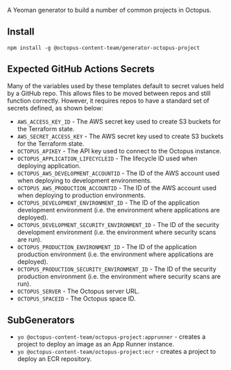 A Yeoman generator to build a number of common projects in Octopus.

## Install

`npm install -g @octopus-content-team/generator-octopus-project`

## Expected GitHub Actions Secrets

Many of the variables used by these templates default to secret values held by a GitHub repo. This
allows files to be moved between repos and still function correctly. However, it requires
repos to have a standard set of secrets defined, as shown below:

* `AWS_ACCESS_KEY_ID` - The AWS secret key used to create S3 buckets for the Terraform state.
* `AWS_SECRET_ACCESS_KEY` - The AWS secret key used to create S3 buckets for the Terraform state.
* `OCTOPUS_APIKEY` - The API key used to connect to the Octopus instance.
* `OCTOPUS_APPLICATION_LIFECYCLEID` - The lifecycle ID used when deploying application.
* `OCTOPUS_AWS_DEVELOPMENT_ACCOUNTID` - The ID of the AWS account used when deploying to development environments.
* `OCTOPUS_AWS_PRODUCTION_ACCOUNTID` - The ID of the AWS account used when deploying to production environments.
* `OCTOPUS_DEVELOPMENT_ENVIRONMENT_ID` - The ID of the application development environment (i.e. the environment where applications are deployed).
* `OCTOPUS_DEVELOPMENT_SECURITY_ENVIRONMENT_ID` - The ID of the security development environment (i.e. the environment where security scans are run).
* `OCTOPUS_PRODUCTION_ENVIRONMENT_ID` - The ID of the application production environment (i.e. the environment where applications are deployed).
* `OCTOPUS_PRODUCTION_SECURITY_ENVIRONMENT_ID` - The ID of the security production environment (i.e. the environment where security scans are run).
* `OCTOPUS_SERVER` - The Octopus server URL.
* `OCTOPUS_SPACEID` - The Octopus space ID.

## SubGenerators

* `yo @octopus-content-team/octopus-project:apprunner` - creates a project to deploy an image as an App Runner instance.
* `yo @octopus-content-team/octopus-project:ecr` - creates a project to deploy an ECR repository.